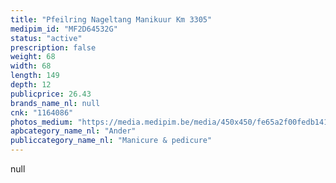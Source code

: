 ```yaml
---
title: "Pfeilring Nageltang Manikuur Km 3305"
medipim_id: "MF2D64532G"
status: "active"
prescription: false
weight: 68
width: 68
length: 149
depth: 12
publicprice: 26.43
brands_name_nl: null
cnk: "1164086"
photos_medium: "https://media.medipim.be/media/450x450/fe65a2f00fedb141cb877f4beb7d3a3db8e4bacd.jpg"
apbcategory_name_nl: "Ander"
publiccategory_name_nl: "Manicure & pedicure"
---
```

null
